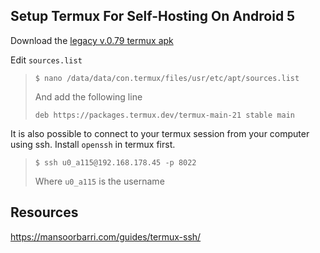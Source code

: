 ## Setup Termux For Self-Hosting On Android 5

Download the [legacy v.0.79 termux apk](https://www.archive.org/download/termux-repositories-legacy/termux-v0.79-offline-bootstraps.apk)

Edit `sources.list`
>```
>$ nano /data/data/con.termux/files/usr/etc/apt/sources.list
>```
> And add the following line
> ```
>deb https://packages.termux.dev/termux-main-21 stable main
>```

It is also possible to connect to your termux session
from your computer using ssh. Install `openssh` in termux first.

> ```
> $ ssh u0_a115@192.168.178.45 -p 8022
> ```
> Where `u0_a115` is the username

## Resources
https://mansoorbarri.com/guides/termux-ssh/
